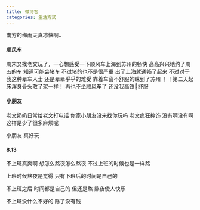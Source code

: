 ```yaml
---
title: 微博客
categories: 生活方式
---
```


南方的梅雨天真凉快啊..

<!-- more -->

#### 顺风车
周末又找老文玩了，一心想感受一下顺风车上海到苏州的畅快
高高兴兴地约了周五的车
知道可能会堵车 不过堵的也不是很严重 出了上海就通畅了起来
不过对于我这种晕车人士 还是晕晕乎乎的难受
靠着车窗不舒服的眯到了苏州
！！第二天起床浑身骨头散了架一样！
再也不坐顺风车了 还没我高铁🚄舒服

#### 小朋友
老文奶奶日常给老文打电话
你家小朋友没来找你玩吗
老文疯狂掩饰 没有啊没有啊
这样是少了很多麻烦呢

小朋友 真好玩

#### 8.13
不上班真爽啊
想怎么熬夜怎么熬夜
不过上班的时候也是一样熬

上班时候熬夜是觉得
只有下班后的时间是自己的

不上班之后
时间都是自己的
但还是熬
熬夜使人快乐

不上班没什么不好的
除了没有钱


